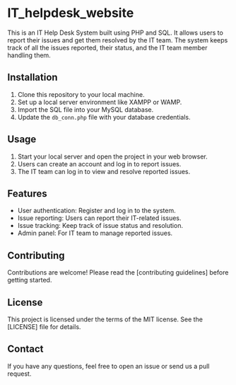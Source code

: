 # IT_helpdesk_website
This is an IT Help Desk System built using PHP and SQL. It allows users to report their issues and get them resolved by the IT team. The system keeps track of all the issues reported, their status, and the IT team member handling them.

## Installation

1. Clone this repository to your local machine.
2. Set up a local server environment like XAMPP or WAMP.
3. Import the SQL file into your MySQL database.
4. Update the `db_conn.php` file with your database credentials.

## Usage

1. Start your local server and open the project in your web browser.
2. Users can create an account and log in to report issues.
3. The IT team can log in to view and resolve reported issues.

## Features

- User authentication: Register and log in to the system.
- Issue reporting: Users can report their IT-related issues.
- Issue tracking: Keep track of issue status and resolution.
- Admin panel: For IT team to manage reported issues.

## Contributing

Contributions are welcome! Please read the [contributing guidelines] before getting started.

## License

This project is licensed under the terms of the MIT license. See the [LICENSE] file for details.

## Contact

If you have any questions, feel free to open an issue or send us a pull request.
